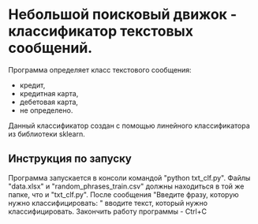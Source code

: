 # Небольшой поисковый движок - классификатор текстовых сообщений. 
Программа определяет класс текстового сообщения: 
- кредит, 
- кредитная карта, 
- дебетовая карта, 
- не определено.

Данный классификатор создан с помощью линейного классификатора из библиотеки sklearn.

## Инструкция по запуску
Программа запускается в консоли командой "python txt_clf.py". 
Файлы "data.xlsx" и "random_phrases_train.csv" должны находиться в той же папке, что и "txt_clf.py".
После сообщения "Введите фразу, которую нужно классифицировать: " вводите текст, который нужно классифицировать.
Закончить работу программы - Ctrl+C
